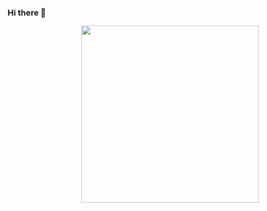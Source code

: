 ### Hi there 👋

<a href="https://app.daily.dev/ANDY2639" target="_blank">
	<img
	  width="356"
	  align="right"
	  src="https://api.daily.dev/devcards/bc6ec0ff85e4440cbbaf4cd888e187ad.png?r=opj"
	/>
</a>
